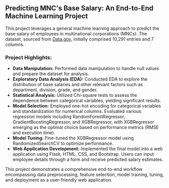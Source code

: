 ## Predicting MNC's Base Salary: An End-to-End Machine Learning Project

This project leverages a general machine learning approach to predict the base salary of employees in multinational corporations (MNCs). The dataset, sourced from [Data.gov](https://catalog.data.gov/dataset/employee-salaries-2023), initially comprised 10,291 entries and 7 columns.

### Project Highlights:
- **Data Manipulation:** Performed data manipulation to handle null values and prepare the dataset for analysis.
- **Exploratory Data Analysis (EDA):** Conducted EDA to explore the distribution of base salaries and other relevant factors such as department, division, grade, and gender.
- **Statistical Analysis:** Utilized Chi-square tests to assess the dependence between categorical variables, yielding significant results.
- **Model Selection:** Employed one-hot encoding for categorical variables and standardization for numerical columns. Evaluated various regression models including RandomForestRegressor, GradientBoostingRegressor, and XGBRegressor, with XGBRegressor emerging as the optimal choice based on performance metrics (RMSE and execution time).
- **Model Tuning:** Fine-tuned the XGBRegressor model using RandomizedSearchCV to optimize performance.
- **Web Application Development:** Implemented the final model into a web application using Flask, HTML, CSS, and Bootstrap. Users can input employee details through a form and receive predicted salary estimates.

This project demonstrates a comprehensive end-to-end workflow encompassing data preprocessing, feature selection, model training, tuning, and deployment as a user-friendly web application.

